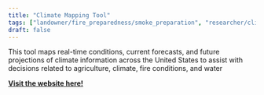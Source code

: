 ```yaml
---
title: "Climate Mapping Tool"
tags: ["landowner/fire_preparedness/smoke_preparation", "researcher/climate", climate and weather resources]
draft: false
---
```


This tool maps real-time conditions, current forecasts, and future projections of climate information across the United States to assist with decisions related to agriculture, climate, fire conditions, and water

[**Visit the website here!**](https://climatetoolbox.org/tool/Climate-Mapper)


